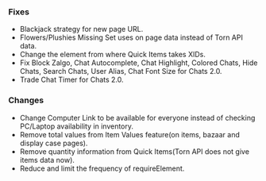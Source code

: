 ### Fixes
* Blackjack strategy for new page URL.
* Flowers/Plushies Missing Set uses on page data instead of Torn API data.
* Change the element from where Quick Items takes XIDs.
* Fix Block Zalgo, Chat Autocomplete, Chat Highlight, Colored Chats, Hide Chats, Search Chats, User Alias, Chat Font Size for Chats 2.0.
* Trade Chat Timer for Chats 2.0.

### Changes
* Change Computer Link to be available for everyone instead of checking PC/Laptop availability in inventory.
* Remove total values from Item Values feature(on items, bazaar and display case pages).
* Remove quantity information from Quick Items(Torn API does not give items data now).
* Reduce and limit the frequency of requireElement.

